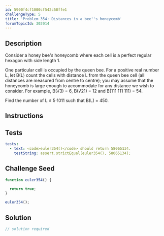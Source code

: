 ```yaml
---
id: 5900f4cf1000cf542c50ffe1
challengeType: 5
title: 'Problem 354: Distances in a bee''s honeycomb'
forumTopicId: 302014
---
```


## Description

<section id='description'>

Consider a honey bee's honeycomb where each cell is a perfect regular hexagon with side length 1.

One particular cell is occupied by the queen bee. For a positive real number L, let B(L) count the cells with distance L from the queen bee cell (all distances are measured from centre to centre); you may assume that the honeycomb is large enough to accommodate for any distance we wish to consider. For example, B(√3) = 6, B(√21) = 12 and B(111 111 111) = 54.

Find the number of L ≤ 5·1011 such that B(L) = 450.

</section>

## Instructions

<section id='instructions'>

</section>

## Tests

<section id='tests'>

```yml
tests:
  - text: <code>euler354()</code> should return 58065134.
    testString: assert.strictEqual(euler354(), 58065134);

```

</section>

## Challenge Seed

<section id='challengeSeed'>

<div id='js-seed'>

```js
function euler354() {

  return true;
}

euler354();
```

</div>

</section>

## Solution

<section id='solution'>

```js
// solution required
```

</section>
